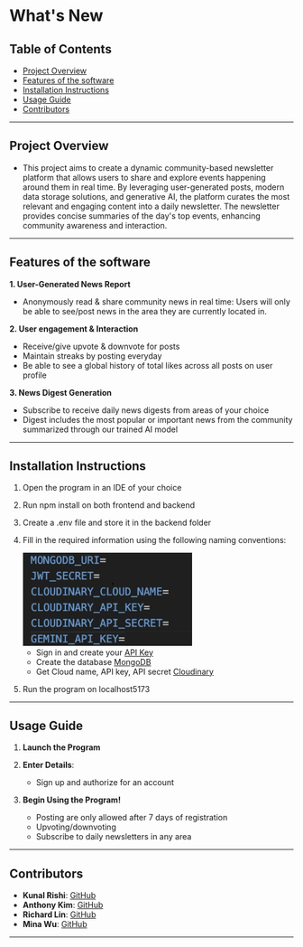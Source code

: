# What's New

## Table of Contents
- [Project Overview](#project-overview)
- [Features of the software](#features-of-the-software)
- [Installation Instructions](#installation-instructions)
- [Usage Guide](#usage-guide)
- [Contributors](#contributors)

---

## Project Overview
- This project aims to create a dynamic community-based newsletter platform that allows users to share and explore events happening around them in real time. By leveraging user-generated posts, modern data storage solutions, and generative AI, the platform curates the most relevant and engaging content into a daily newsletter. The newsletter provides concise summaries of the day's top events, enhancing community awareness and interaction.

---

## Features of the software

**1. User-Generated News Report**
- Anonymously read & share community news in real time: Users will only be able to see/post news in the area they are currently located in.


**2. User engagement & Interaction**
- Receive/give upvote & downvote for posts
- Maintain streaks by posting everyday
- Be able to see a global history of total likes across all posts on user profile

  
**3. News Digest Generation**
- Subscribe to receive daily news digests from areas of your choice
- Digest includes the most popular or important news from the community summarized through our trained AI model

---

## Installation Instructions
1. Open the program in an IDE of your choice
2. Run npm install on both frontend and backend
3. Create a .env file and store it in the backend folder
4. Fill in the required information using the following naming conventions:
   
    <img src="images_for_readme/img1.jpg" alt=".env file template" width="300">

    - Sign in and create your [API Key](https://aistudio.google.com/welcome)
    - Create the database [MongoDB](https://www.mongodb.com/cloud)
    - Get Cloud name, API key, API secret [Cloudinary](https://cloudinary.com)
5. Run the program on localhost5173

---

## Usage Guide

1. **Launch the Program**

2. **Enter Details**:
    - Sign up and authorize for an account

3. **Begin Using the Program!**
    - Posting are only allowed after 7 days of registration
    - Upvoting/downvoting 
    - Subscribe to daily newsletters in any area

---

## Contributors
- **Kunal Rishi**: [GitHub](https://github.com/plumedeneko)
- **Anthony Kim**: [GitHub](https://github.com/antmskim)
- **Richard Lin**: [GitHub](https://github.com/richardrLin)
- **Mina Wu**: [GitHub](https://github.com/MW0808)

---


